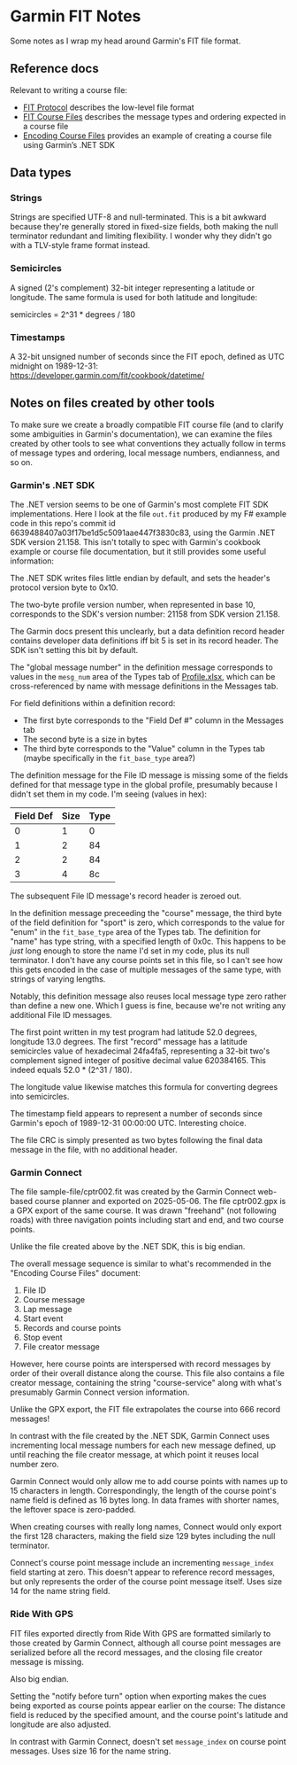 # Garmin FIT Notes

Some notes as I wrap my head around Garmin's FIT file format.

## Reference docs

Relevant to writing a course file:

- [FIT Protocol](https://developer.garmin.com/fit/protocol/) describes the low-level file format
- [FIT Course Files](https://developer.garmin.com/fit/file-types/course/) describes the message types and ordering expected in a course file
- [Encoding Course Files](https://developer.garmin.com/fit/cookbook/encoding-course-files/) provides an example of creating a course file using Garmin’s .NET SDK

## Data types

### Strings

Strings are specified UTF-8 and null-terminated.  This is a bit awkward because they're generally stored in fixed-size fields, both making the null terminator redundant and limiting flexibility.  I wonder why they didn't go with a TLV-style frame format instead.

### Semicircles

A signed (2's complement) 32-bit integer representing a latitude or longitude.  The same formula is used for both latitude and longitude:

semicircles = 2^31 * degrees / 180

### Timestamps

A 32-bit unsigned number of seconds since the FIT epoch, defined as UTC midnight on 1989-12-31: https://developer.garmin.com/fit/cookbook/datetime/

## Notes on files created by other tools

To make sure we create a broadly compatible FIT course file (and to clarify some ambiguities in Garmin's documentation), we can examine the files created by other tools to see what conventions they actually follow in terms of message types and ordering, local message numbers, endianness, and so on.

### Garmin's .NET SDK

The .NET version seems to be one of Garmin's most complete FIT SDK implementations.  Here I look at the file `out.fit` produced by my F# example code in this repo's commit id 6639488407a03f17be1d5c5091aae447f3830c83, using the Garmin .NET SDK version 21.158.  This isn't totally to spec with Garmin's cookbook example or course file documentation, but it still provides some useful information:

The .NET SDK writes files little endian by default, and sets the header's protocol version byte to 0x10.

The two-byte profile version number, when represented in base 10, corresponds to the SDK's version number: 21158 from SDK version 21.158.

The Garmin docs present this unclearly, but a data definition record header contains developer data definitions iff bit 5 is set in its record header.  The SDK isn't setting this bit by default.

The "global message number" in the definition message corresponds to values in the `mesg_num` area of the Types tab of [Profile.xlsx](https://developer.garmin.com/fit/download/), which can be cross-referenced by name with message definitions in the Messages tab.

For field definitions within a definition record:

- The first byte corresponds to the "Field Def #" column in the Messages tab
- The second byte is a size in bytes
- The third byte corresponds to the "Value" column in the Types tab (maybe specifically in the `fit_base_type` area?)

The definition message for the File ID message is missing some of the fields defined for that message type in the global profile, presumably because I didn't set them in my code.  I'm seeing (values in hex):

| Field Def | Size | Type |
|-----------|------|------|
|         0 |    1 |    0 |
|         1 |    2 |   84 |
|         2 |    2 |   84 |
|         3 |    4 |   8c |

The subsequent File ID message's record header is zeroed out.

In the definition message preceeding the "course" message, the third byte of the field definition for "sport" is zero, which corresponds to the value for "enum" in the `fit_base_type` area of the Types tab.  The definition for "name" has type string, with a specified length of 0x0c.  This happens to be *just* long enough to store the name I'd set in my code, plus its null terminator.  I don't have any course points set in this file, so I can't see how this gets encoded in the case of multiple messages of the same type, with strings of varying lengths.

Notably, this definition message also reuses local message type zero rather than define a new one.  Which I guess is fine, because we're not writing any additional File ID messages.

The first point written in my test program had latitude 52.0 degrees, longitude 13.0 degrees.  The first "record" message has a latitude semicircles value of hexadecimal 24fa4fa5, representing a 32-bit two's complement signed integer of positive decimal value 620384165.  This indeed equals 52.0 * (2^31 / 180).

The longitude value likewise matches this formula for converting degrees into semicircles.

The timestamp field appears to represent a number of seconds since Garmin's epoch of 1989-12-31 00:00:00 UTC.  Interesting choice.

The file CRC is simply presented as two bytes following the final data message in the file, with no additional header.

### Garmin Connect

The file sample-file/cptr002.fit was created by the Garmin Connect web-based course planner and exported on 2025-05-06.  The file cptr002.gpx is a GPX export of the same course.  It was drawn "freehand" (not following roads) with three navigation points including start and end, and two course points.

Unlike the file created above by the .NET SDK, this is big endian.

The overall message sequence is similar to what's recommended in the "Encoding Course Files" document:

1. File ID
2. Course message
3. Lap message
4. Start event
5. Records and course points
6. Stop event
7. File creator message

However, here course points are interspersed with record messages by order of their overall distance along the course.  This file also contains a file creator message, containing the string "course-service" along with what's presumably Garmin Connect version information.

Unlike the GPX export, the FIT file extrapolates the course into 666 record messages!

In contrast with the file created by the .NET SDK, Garmin Connect uses incrementing local message numbers for each new message defined, up until reaching the file creator message, at which point it reuses local number zero.

Garmin Connect would only allow me to add course points with names up to 15 characters in length.  Correspondingly, the length of the course point's name field is defined as 16 bytes long.  In data frames with shorter names, the leftover space is zero-padded.

When creating courses with really long names, Connect would only export the first 128 characters, making the field size 129 bytes including the null terminator.

Connect's course point message include an incrementing `message_index` field starting at zero. This doesn't appear to reference record messages, but only represents the order of the course point message itself. Uses size 14 for the name string field.

### Ride With GPS

FIT files exported directly from Ride With GPS are formatted similarly to those created by Garmin Connect, although all course point messages are serialized before all the record messages, and the closing file creator message is missing.

Also big endian.

Setting the "notify before turn" option when exporting makes the cues being exported as course points appear earlier on the course: The distance field is reduced by the specified amount, and the course point's latitude and longitude are also adjusted.

In contrast with Garmin Connect, doesn't set `message_index` on course point messages. Uses size 16 for the name string.
